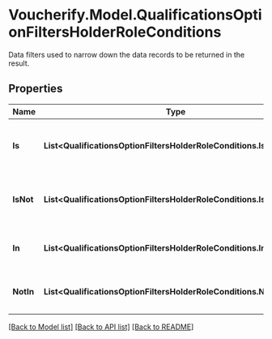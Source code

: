 # Voucherify.Model.QualificationsOptionFiltersHolderRoleConditions
Data filters used to narrow down the data records to be returned in the result.

## Properties

Name | Type | Description | Notes
------------ | ------------- | ------------- | -------------
**Is** | **List&lt;QualificationsOptionFiltersHolderRoleConditions.IsEnum&gt;** | Will return records only for the first value in the array. | [optional] 
**IsNot** | **List&lt;QualificationsOptionFiltersHolderRoleConditions.IsNotEnum&gt;** | Will return records only for the first value in the array. | [optional] 
**In** | **List&lt;QualificationsOptionFiltersHolderRoleConditions.InEnum&gt;** | Will return records for the values in the array. | [optional] 
**NotIn** | **List&lt;QualificationsOptionFiltersHolderRoleConditions.NotInEnum&gt;** | Will return records for the values in the array. | [optional] 

[[Back to Model list]](../README.md#documentation-for-models) [[Back to API list]](../README.md#documentation-for-api-endpoints) [[Back to README]](../README.md)

